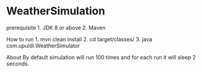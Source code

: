 # WeatherSimulation

prerequisite
    1. JDK 8 or above
    2. Maven

How to run
    1. mvn clean install
    2. cd target/classes/
    3. java com.upuldi.WeatherSimulator

About
    By default simulation will run 100 times and for each run it will sleep 2 seconds.
